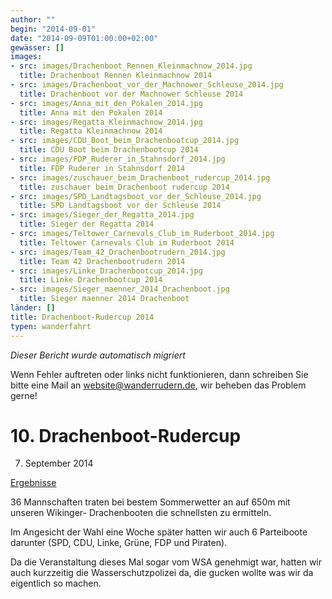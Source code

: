 ```yaml
---
author: ""
begin: "2014-09-01"
date: "2014-09-09T01:00:00+02:00"
gewässer: []
images:
- src: images/Drachenboot_Rennen_Kleinmachnow_2014.jpg
  title: Drachenboot Rennen Kleinmachnow 2014
- src: images/Drachenboot_vor_der_Machnower_Schleuse_2014.jpg
  title: Drachenboot vor der Machnower Schleuse 2014
- src: images/Anna_mit_den_Pokalen_2014.jpg
  title: Anna mit den Pokalen 2014
- src: images/Regatta_Kleinmachnow_2014.jpg
  title: Regatta Kleinmachnow 2014
- src: images/CDU_Boot_beim_Drachenbootcup_2014.jpg
  title: CDU Boot beim Drachenbootcup 2014
- src: images/FDP_Ruderer_in_Stahnsdorf_2014.jpg
  title: FDP Ruderer in Stahnsdorf 2014
- src: images/zuschauer_beim_Drachenboot_rudercup_2014.jpg
  title: zuschauer beim Drachenboot rudercup 2014
- src: images/SPD_Landtagsboot_vor_der_Schleuse_2014.jpg
  title: SPD Landtagsboot vor der Schleuse 2014
- src: images/Sieger_der_Regatta_2014.jpg
  title: Sieger der Regatta 2014
- src: images/Teltower_Carnevals_Club_im_Ruderboot_2014.jpg
  title: Teltower Carnevals Club im Ruderboot 2014
- src: images/Team_42_Drachenbootrudern_2014.jpg
  title: Team 42 Drachenbootrudern 2014
- src: images/Linke_Drachenbootcup_2014.jpg
  title: Linke Drachenbootcup 2014
- src: images/Sieger_maenner_2014_Drachenboot.jpg
  title: Sieger maenner 2014 Drachenboot
länder: []
title: Drachenboot-Rudercup 2014
typen: wanderfahrt
---
```



*Dieser Bericht wurde automatisch migriert*

Wenn Fehler auftreten oder links nicht funktionieren, dann schreiben Sie bitte eine Mail an website@wanderrudern.de, wir beheben das Problem gerne!



# 10. Drachenboot-Rudercup


7. September 2014

[Ergebnisse](/berichte/2014/ergebnisse_drachenbootcup_2014)

36 Mannschaften traten bei bestem Sommerwetter an auf 650m mit unseren Wikinger- Drachenbooten die schnellsten zu ermitteln.

Im Angesicht der Wahl eine Woche später hatten wir auch 6 Parteiboote darunter (SPD, CDU, Linke, Grüne, FDP und Piraten).

Da die Veranstaltung dieses Mal sogar vom WSA genehmigt war, hatten wir auch kurzzeitig die Wasserschutzpolizei da, die gucken wollte was wir da eigentlich so machen.
